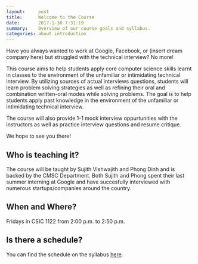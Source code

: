 ```yaml
---
layout:     post
title:      Welcome to the Course
date:       2017-1-30 7:31:19
summary:    Overview of our course goals and syllabus.
categories: about introduction
---
```


Have you always wanted to work at Google, Facebook, or (insert dream company here) but struggled with the technical interview? No more!

This course aims to help students apply core computer science skills learnt in classes to the environment of the unfamiliar or intimidating technical interview. By utilizing sources of actual interviews questions, students will learn problem solving strategies as well as refining their oral and combination written-oral modes while solving problems. The goal is to help students apply past knowledge in the environment of the unfamiliar or intimidating technical interview.

The course will also provide 1-1 mock interview oppurtunities with the instructors as well as practice interview questions and resume critique. 

We hope to see you there!

## Who is teaching it?
The course will be taught by Sujith Vishwajith and Phong Dinh and is backed by the CMSC Department. Both Sujith and Phong spent their last summer interning at Google and have succesfully interviewed with numerous startups/companies around the country.

## When and Where?
Fridays in CSIC 1122 from 2:00 p.m. to 2:50 p.m.

## Is there a schedule?
You can find the schedule on the syllabus [here](https://github.com/cmscinterviews/cmscinterviews.github.io/blob/master/syllabus.pdf).
